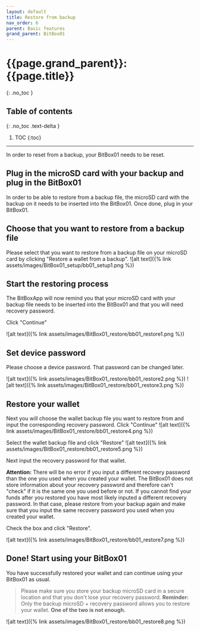 ```yaml
---
layout: default
title: Restore from backup
nav_order: 6
parent: Basic features
grand_parent: BitBox01
---
```


# {{page.grand_parent}}: {{page.title}}
{: .no_toc }

## Table of contents
{: .no_toc .text-delta }

1. TOC
{:toc}
---

In order to reset from a backup, your BitBox01 needs to be reset.

## Plug in the microSD card with your backup and plug in the BitBox01
In order to be able to restore from a backup file, the microSD card with the backup on it needs to be inserted into the BitBox01. Once done, plug in your BitBox01.


## Choose that you want to restore from a backup file
Please select that you want to restore from a backup file on your microSD card by clicking "Restore a wallet from a backup".
![alt text]({% link assets/images/BitBox01_setup/bb01_setup1.png %})

## Start the restoring process
The BitBoxApp will now remind you that your microSD card with your backup file needs to be inserted into the BitBox01 and that you will need recovery password.

Click "Continue"

![alt text]({% link assets/images/BitBox01_restore/bb01_restore1.png %})

## Set device password
Please choose a device password. That password can be changed later.

![alt text]({% link assets/images/BitBox01_restore/bb01_restore2.png %})
![alt text]({% link assets/images/BitBox01_restore/bb01_restore3.png %})

## Restore your wallet
Next you will choose the wallet backup file you want to restore from and input the corresponding recovery password.
Click "Continue"
![alt text]({% link assets/images/BitBox01_restore/bb01_restore4.png %})

Select the wallet backup file and click "Restore"
![alt text]({% link assets/images/BitBox01_restore/bb01_restore5.png %})

Next input the recovery password for that wallet.

**Attention:** There will be no error if you input a different recovery password than the one you used when you created your wallet. The BitBox01 does not store information about your recovery password and therefore can't "check" if it is the same one you used before or not.
If you cannot find your funds after you restored you have most likely inputed a different recovery password. In that case, please restore from your backup again and make sure that you input the same recovery password you used when you created your wallet.

Check the box and click "Restore".

![alt text]({% link assets/images/BitBox01_restore/bb01_restore7.png %})


## Done! Start using your BitBox01
You have successfully restored your wallet and can continue using your BitBox01 as usual.

>Please make sure you store your backup microSD card in a secure location and that you don't lose your recovery password.
**Reminder:** Only the backup microSD + recovery password allows you to restore your wallet. **One of the two is not enough.**

![alt text]({% link assets/images/BitBox01_restore/bb01_restore8.png %})
